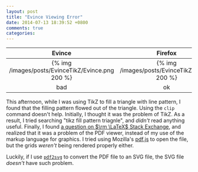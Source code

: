 ```yaml
---
layout: post
title: "Evince Viewing Error"
date: 2014-07-13 18:39:52 +0800
comments: true
categories: 
---
```


| Evince | Firefox | SVG  |
| :----: | :-----: | :--: |
|{% img /images/posts/EvinceTikZ/Evince.png 200 %}|{% img /images/posts/EvinceTikZ/FF.png 200 %}|{% img /images/posts/EvinceTikZ/SVG.svg 200 %}|
|  bad   |   ok    | good |

This afternoon, while I was using TikZ to fill a triangle with line
pattern, I found that the filling pattern flowed out of the triangle.
Using the `clip` command doesn't help.  Initially, I thought it was
the problem of TikZ.  As a result, I tried searching "tikz fill
pattern triagnle", and *didn't* read anything useful.  Finally, I
found [a question on $\rm \LaTeX$ Stack Exchange][latexse], and
realized that it was a problem of the PDF viewer, instead of my use of
the markup language for graphics.  I tried using Mozilla's [pdf.js] to
open the file, but the grids *weren't* being rendered properly either.

Luckily, if I use [`pdf2svg`] to convert the PDF file to an SVG file,
the SVG file *doesn't* have such problem.

[latexse]: http://tex.stackexchange.com/a/100706 "Why is this TikZ pattern spilling outside the path it fills? [closed]"
[pdf.js]: http://mozilla.github.io/pdf.js/
[`pdf2svg`]: http://www.cityinthesky.co.uk/opensource/pdf2svg/
